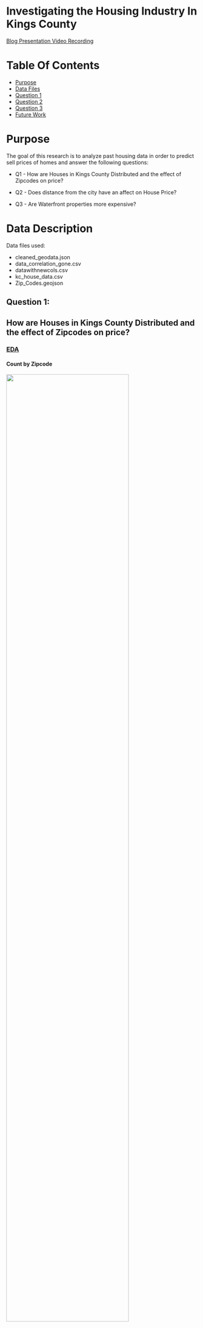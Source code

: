 # Investigating the Housing Industry In Kings County


<a href="https://github.com/ariavathlete/dsc-mod-2-project-v2-1-onl01-dtsc-ft-041320/blob/master/Document14.pdf"> Blog </a>
<a href="https://github.com/ariavathlete/dsc-mod-1-project-v2-1-onl01-dtsc-ft-041320/blob/master/Success%20in%20the%20Movie%20Industry.pdf
"> Presentation </a>
<a href="https://drive.google.com/file/d/132X3UY9H_6BgXfvcBY1MgIdgHzgqQWP-/view?usp=sharing"> Video Recording </a>

# Table Of Contents
* [Purpose](#purpose)
* [Data Files](#data-description)
* [Question 1](#question-1)
* [Question 2](#question-2)
* [Question 3](#question-3)
* [Future Work](#future-work)
  
<!---
# = h1
## = h2
### = h3
#### = h4
##### = h5
--->

# Purpose
The goal of this research is to analyze past housing data in order to predict sell prices of homes and answer the following questions: 
   * Q1 - How are Houses in Kings County Distributed and the effect of Zipcodes on price?
   
   * Q2 - Does distance from the city have an affect on House Price?
   
   * Q3 - Are Waterfront properties more expensive?


# Data Description
Data files used:
   * cleaned_geodata.json
   * data_correlation_gone.csv
   * datawithnewcols.csv
   * kc_house_data.csv
   * Zip_Codes.geojson


## Question 1:
## How are Houses in Kings County Distributed and the effect of Zipcodes on price?

### [EDA](./Questions/Question1.ipynb)
#### Count by Zipcode
   <img src='images/mapwithcounts.png' width='80%'/> 

#### Price by Zipcode
   <img src='images/mapwithprice.png' width='80%'/>

### Conclusion
By analyzing the first map, we can see that zipcodes surrounding Bellevue have more houses than zipcodes further out. Upon closer look at the second map we can see the most expensive homes are concentrated in zipcodes North of the County closer to Bellevue and the cheaper homes are located south of the county. 

### Recommendation
The North of the County has some of the most expensive properties so I belive this region is in high demand so one could expect a good amount of return by investing in real estate within ths region.


# Question 2:
## Does distance from the city have an affect on House Price?

### [EDA](./Questions/Question2.ipynb)
#### Distance from closest city v Price
   <img src='images/distancexprice.png' width='80%'/>

#### Price v Size
   <img src='images/pricexsize.png' width='80%'/>

#### Distance from biggest city (Seattle) v Size
   <img src='images/seattlexsize.png' width='80%'/>

### Conclusion
By looking at the plot we can see houses above $1 milllion are located withing 20km of Bellevue. And for homes within 50km of Seattle, Although the price/house increases the bigger the sqft, the price/sqft reduces the the further away from Seattle a house is.

### Recommendation
Ill definitely recommend investing in homes 50km from Seattle which is also about 20km from Bellevue. By doing this you'll get more space for a less price which will also translate into higher returns.


# Question 3:
## Are Waterfront properties more expensive?

### [EDA](./Questions/Question3.ipynb)
   <img src='images/waterfront.png' width='80%'/>

### Conclusion
From analyzing the violin plots we can conclude that waterfront properties are more expensive than others with a mean and median price of $1.7 million and $1.5 million. Homes without a waterfront have a mean and median price of $532 thousand and $450 thousand respectively.

### Recommendation
Investing in waterfront properties would definitely be a smart move given there a difference of $1 million between the average home prices of a waterfront and no waterfront property.


# [Model 1](./models/model1.ipynb)
For the first model the independent variables I used were:
   * Grade
   * Area of inside home
   * Area of parking lot
   * Presence of waterfront
   * Age of home
   * Distance from Seattle
   * Distance from the airport

The equation for this model is:
    Price = (84890 * Area inside) + (-672.2227 * Area parking lot) + (341400 * Presence of waterfront) + (33230 * Age) + (-85020 * Distance from City) + (84890 * Distance from Airport) + (-44920 * Grade 5) + (-44720 * Grade 6) + (12400 * Grade 7) + (94390 * Grade 8) + (263600 * Grade 9) + (264300 * Grade 10) + (359800 * Grade 11)

### EDA
   <img src='images/model1.PNG' width='80%'/>

## Interpretion
The model uses the price of the home based on grade, then a positive adjustment is made for the area inside, presence of a waterfront, age, distance from airport, followed by a negative adjustment for area of the parking lot and distance from the city. The R2 score means theres a 71.7% variance in price.


# [Model 2](./model/model2.ipynb)
For the first model the independent variables I used were:
   * Grade
   * View
   * Area of inside home
   * Area of parking lot
   * Presence of waterfront
   * Age of home
   * Distance from Seattle
   * Distance from the airport

The equation for this model is:
    Price = (92650 * Area inside) + (-674.9984 * Area parking lot) + (226400 * Presence of waterfront) + (25930 * Age) + (-86480 * Distance from City) + (51940 * Distance from Airport) + (61750 * Grade) + (33280 * View) 

### EDA
   <img src='images/model2.PNG' width='80%'/>


## Interpretation
The model uses the price of the home based on grade, then a positive adjustment is made for the area inside, presence of a waterfront, age, distance from airport and view, followed by a negative adjustment for area of the parking lot and distance from the city. The R2 score means theres a 95.5% variance in price.


# [Final Model](./models/Final_Model.ipynb)
For the first model the independent variables I used were:
   * Grade
   * Area of inside home
   * Area of parking lot
   * Number of bedrooms
   * Number of bathrooms
   * Distance from closest city

The equation for this model is:
    Price = (84541 * Area inside) + (24190 * Area parking lot) + (-12510 * Number of bedrooms) + (3849.4898 * Number of bathrooms) + (-109100 * Distance from City) + (429646 * Grade 4) + (410804 * Grade 5) + (400781 * Grade 6) + (441474 * Grade 7) + (499282 * Grade 8) + (588835 * Grade 9) + (648431 * Grade 10) + (707515 * Grade 11)

### EDA
   <img src='images/Final.png' width='80%'/>


## Interpretation
The model uses the price of the home based on grade, then a positive adjustment is made for the area inside, area of parking lot, bathrooms, followed by a negative adjustment for bedrooms and distance from the city. The R2 score means theres a 70.1% variance in price.

# Future Work
   * Zip code Feature - Create a boundary selector to enable the model to predict price depending on zip code.

   * More Data - Collate data for the passed 20 years to see how the house prices have changed and also the distinct trends, such as malls, theatres, etc. in different zip codes and how they effect the prices of homes.
   
   * Explore the effects of the distance from a city on presence and size of a basement.
